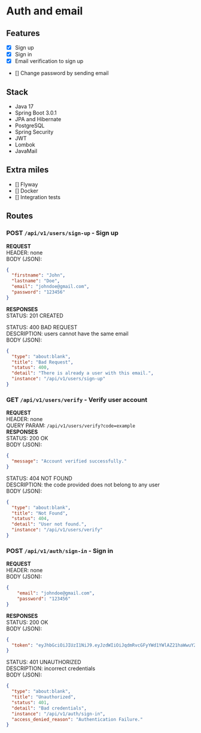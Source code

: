 # Auth and email

## Features
- [x] Sign up
- [x] Sign in
- [x] Email verification to sign up
- [] Change password by sending email

## Stack
- Java 17
- Spring Boot 3.0.1
- JPA and Hibernate
- PostgreSQL
- Spring Security
- JWT
- Lombok
- JavaMail

## Extra miles
- [] Flyway
- [] Docker
- [] Integration tests

## Routes

### POST `/api/v1/users/sign-up` - Sign up
**REQUEST** <br/>
HEADER: none <br/>
BODY (JSON):

```json
{
  "firstname": "John",
  "lastname": "Doe",
  "email": "johndoe@gmail.com",
  "password": "123456"
}
```
**RESPONSES** <br/>
STATUS: 201 CREATED <br/>

STATUS: 400 BAD REQUEST <br/>
DESCRIPTION: users cannot have the same email <br/>
BODY (JSON):
```json
{
  "type": "about:blank",
  "title": "Bad Request",
  "status": 400,
  "detail": "There is already a user with this email.",
  "instance": "/api/v1/users/sign-up"
}
```

### GET `/api/v1/users/verify` - Verify user account
**REQUEST** <br/>
HEADER: none <br/>
QUERY PARAM: `/api/v1/users/verify?code=example` <br/>
**RESPONSES** <br/>
STATUS: 200 OK <br/>
BODY (JSON):
```json
{
  "message": "Account verified successfully."
}
```
STATUS: 404 NOT FOUND <br/>
DESCRIPTION: the code provided does not belong to any user <br/>
BODY (JSON):
```json
{
  "type": "about:blank",
  "title": "Not Found",
  "status": 404,
  "detail": "User not found.",
  "instance": "/api/v1/users/verify"
}
```

### POST `/api/v1/auth/sign-in` - Sign in
**REQUEST** <br/>
HEADER: none <br/>
BODY (JSON):
```json
{
	"email": "johndoe@gmail.com",
	"password": "123456"
}
```

**RESPONSES** <br/>
STATUS: 200 OK<br/>
BODY (JSON):
```json
{
  "token": "eyJhbGciOiJIUzI1NiJ9.eyJzdWIiOiJqdmRvcGFyYWd1YWlAZ21haWwuY29tIiwiaWF0IjoxNjk4NTI5MDMzLCJleHAiOjE2OTg2MTU0MzN9.Siww5ClIEIelSCDVSEGMCLXAUfe-ed7UykZVbxvlAiY"
}
```
STATUS: 401 UNAUTHORIZED<br/>
DESCRIPTION: incorrect credentials <br/>
BODY (JSON):
```json
{
  "type": "about:blank",
  "title": "Unauthorized",
  "status": 401,
  "detail": "Bad credentials",
  "instance": "/api/v1/auth/sign-in",
  "access_denied_reason": "Authentication Failure."
}
```